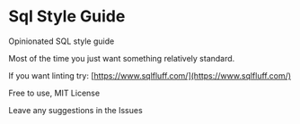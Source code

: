 # Sql Style Guide

Opinionated SQL style guide

Most of the time you just want something relatively standard. 

If you want linting try: [https://www.sqlfluff.com/](https://www.sqlfluff.com/)

Free to use, MIT License

Leave any suggestions in the Issues

